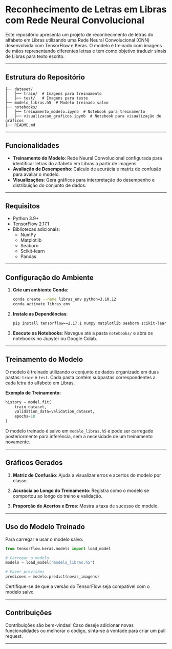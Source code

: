# Reconhecimento de Letras em Libras com Rede Neural Convolucional

Este repositório apresenta um projeto de reconhecimento de letras do alfabeto em Libras utilizando uma Rede Neural Convolucional (CNN) desenvolvida com TensorFlow e Keras. O modelo é treinado com imagens de mãos representando diferentes letras e tem como objetivo traduzir sinais de Libras para texto escrito.

---

## **Estrutura do Repositório**

```
├── dataset/
│   ├── train/  # Imagens para treinamento
│   ├── test/   # Imagens para teste
├── modelo_libras.h5  # Modelo treinado salvo
├── notebooks/
│   ├── treinamento_modelo.ipynb  # Notebook para treinamento
│   ├── visualizacao_graficos.ipynb  # Notebook para visualização de gráficos
├── README.md
```

---

## **Funcionalidades**

- **Treinamento do Modelo**: Rede Neural Convolucional configurada para identificar letras do alfabeto em Libras a partir de imagens.
- **Avaliação de Desempenho**: Cálculo de acurácia e matriz de confusão para avaliar o modelo.
- **Visualizações**: Gera gráficos para interpretação do desempenho e distribuição do conjunto de dados.

---

## **Requisitos**

- Python 3.9+
- TensorFlow 2.17.1
- Bibliotecas adicionais:
  - NumPy
  - Matplotlib
  - Seaborn
  - Scikit-learn
  - Pandas

---

## **Configuração do Ambiente**

1. **Crie um ambiente Conda**:

   ```bash
   conda create --name libras_env python=3.10.12
   conda activate libras_env
   ```

2. **Instale as Dependências**:

   ```bash
   pip install tensorflow==2.17.1 numpy matplotlib seaborn scikit-learn pandas
   ```

3. **Execute os Notebooks**:
   Navegue até a pasta `notebooks/` e abra os notebooks no Jupyter ou Google Colab.

---

## **Treinamento do Modelo**

O modelo é treinado utilizando o conjunto de dados organizado em duas pastas: `train` e `test`. Cada pasta contém subpastas correspondentes a cada letra do alfabeto em Libras.

**Exemplo de Treinamento:**

```python
history = model.fit(
    train_dataset,
    validation_data=validation_dataset,
    epochs=10
)
```

O modelo treinado é salvo em `modelo_libras.h5` e pode ser carregado posteriormente para inferência, sem a necesidade de um treinamento novamente.

---

## **Gráficos Gerados**

1. **Matriz de Confusão**:
   Ajuda a visualizar erros e acertos do modelo por classe.

2. **Acurácia ao Longo do Treinamento**:
   Registra como o modelo se comportou ao longo do treino e validação.

3. **Proporção de Acertos e Erros**:
   Mostra a taxa de sucesso do modelo.


---

## **Uso do Modelo Treinado**

Para carregar e usar o modelo salvo:

```python
from tensorflow.keras.models import load_model

# Carregar o modelo
modelo = load_model("modelo_libras.h5")

# Fazer previsões
predicoes = modelo.predict(novas_imagens)
```

Certifique-se de que a versão do TensorFlow seja compatível com o modelo salvo.

---

## **Contribuições**

Contribuições são bem-vindas! Caso deseje adicionar novas funcionalidades ou melhorar o código, sinta-se à vontade para criar um pull request.

---
